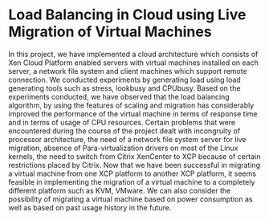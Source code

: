 # Load Balancing in Cloud using Live Migration of Virtual Machines
In this project, we have implemented a cloud architecture which consists of Xen Cloud Platform enabled servers with virtual machines installed on each server, a network file system and client machines which support remote connection. We conducted experiments by generating load using load generating tools such as stress, lookbusy and CPUbusy. Based on the experiments conducted, we have observed that the load balancing algorithm, by using the features of scaling and migration has considerably improved the performance of the virtual machine in terms of response time and in terms of usage of CPU resources. Certain problems that were encountered during the course of the project dealt with incongruity of processor architecture, the need of a network file system server for live migration, absence of Para-virtualization drivers on most of the Linux kernels, the need to switch from Citrix XenCenter to XCP because of certain restrictions placed by Citrix.
Now that we have been successful in migrating a virtual machine from one XCP platform to another XCP platform, it seems feasible in implementing the migration of a virtual machine to a completely different platform such as KVM, VMware. We can also consider the possibility of migrating a virtual machine based on power consumption as well as based on past usage history in the future.

